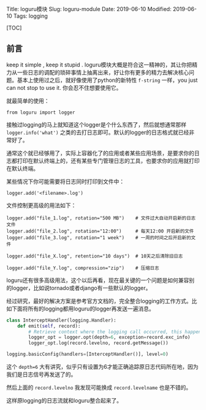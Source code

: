Title: loguru模块
Slug: loguru-module
Date: 2019-06-10
Modified: 2019-06-10
Tags: logging

[TOC]

## 前言

keep it simple , keep it stupid . loguru模块大概是符合这一精神的，其让你把精力从一些日志的调配的琐碎事情上抽离出来，好让你有更多的精力去解决核心问题。基本上使用过之后，就好像使用了python的新特性 `f-string` 一样，you just can not stop to use it. 你会忍不住想要使用它。

就最简单的使用：

```
from loguru import logger
```

接触过logging的马上就知道这个logger是个什么东西了，然后就想通常那样 `logger.info('what')` 之类的去打日志即可。默认的logger的日志格式就已经非常好了。

通常这个就已经够用了，实际上容器化了的应用或者某些应用场景，是要求你的日志都打印在默认终端上的，还有某些专门管理日志的工具，也要求你的应用就打印在默认终端。

某些情况下你可能需要将日志同时打印到文件中：

```
logger.add('<filename>.log')
```

文件控制更高级的用法如下：

```
logger.add("file_1.log", rotation="500 MB")    # 文件过大自动开启新的日志文件
logger.add("file_2.log", rotation="12:00")     # 每天12:00 开启新的文件
logger.add("file_3.log", rotation="1 week")    # 一周的时间之后开启新的文件

logger.add("file_X.log", retention="10 days")  # 10天之后清除旧日志

logger.add("file_Y.log", compression="zip")    # 压缩日志
```

loguru还有很多高级用法，这个以后再看，现在最关键的一个问题是如何兼容别的logger，比如说tornado或者django有一些默认的logger。

经过研究，最好的解决方案是参考官方文档的，完全整合logging的工作方式。比如下面将所有的logging都用loguru的logger再发送一遍消息。

```python
class InterceptHandler(logging.Handler):
    def emit(self, record):
        # Retrieve context where the logging call occurred, this happens to be in the 6th frame upward
        logger_opt = logger.opt(depth=6, exception=record.exc_info)
        logger_opt.log(record.levelno, record.getMessage())

logging.basicConfig(handlers=[InterceptHandler()], level=0)
```

这个 `depth=6` 大有讲究，似乎只有设置为6才能正确追踪原日志代码所在地，因为我们是日志信号再发送了的。

然后上面的 `record.levelno` 我发现可能换成 `record.levelname` 也是不错的。

这样原logging的日志流就和loguru整合起来了。



